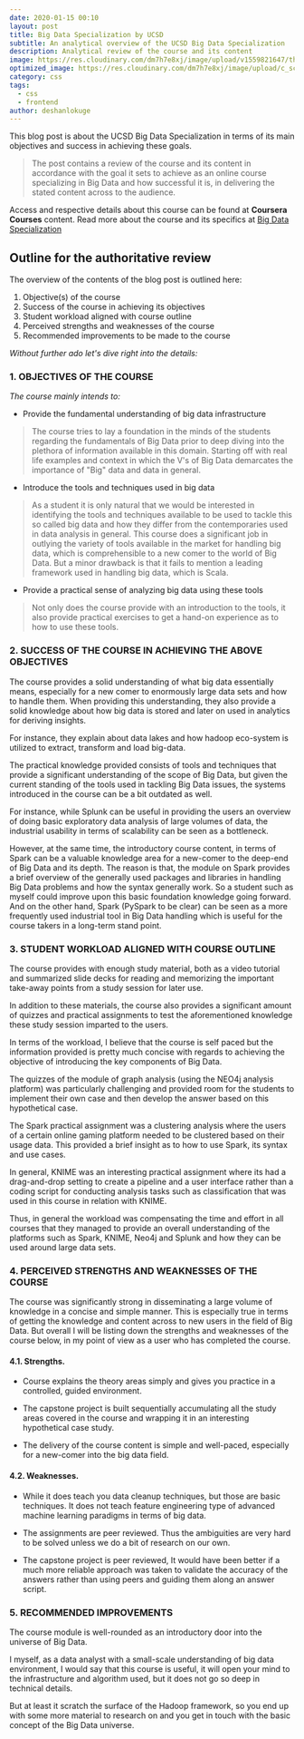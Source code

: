 ```yaml
---
date: 2020-01-15 00:10
layout: post
title: Big Data Specialization by UCSD
subtitle: An analytical overview of the UCSD Big Data Specialization
description: Analytical review of the course and its content
image: https://res.cloudinary.com/dm7h7e8xj/image/upload/v1559821647/theme2_ylcxxz.jpg
optimized_image: https://res.cloudinary.com/dm7h7e8xj/image/upload/c_scale,w_380/v1559821647/theme2_ylcxxz.jpg
category: css
tags:
  - css
  - frontend
author: deshanlokuge
---
```

This blog post is about the UCSD Big Data Specialization in terms of its main objectives and success in achieving these goals.

> The post contains a review of the course and its content in accordance with the goal it sets to achieve as an online course specializing in Big Data and how successful it    is, in delivering the stated content across to the audience.


Access and respective details about this course can be found at **Coursera Courses** content. Read more about the course and its specifics at [Big Data Specialization](https://www.coursera.org/specializations/big-data)

## Outline for the authoritative review

The overview of the contents of the blog post is outlined here:

1. Objective(s) of the course
2. Success of the course in achieving its objectives
3. Student workload aligned with course outline
4. Perceived strengths and weaknesses of the course
5. Recommended  improvements to be made to the course

_Without further ado let's dive right into the details:_

### 1. OBJECTIVES OF THE COURSE

_The course mainly intends to:_

* Provide the fundamental understanding of big data infrastructure

> The course tries to lay a foundation in the minds of the students regarding the fundamentals of Big Data prior to deep diving into the plethora of information available in this domain. Starting off with real life examples and context in which the V's of Big Data demarcates the importance of "Big" data and data in general.

* Introduce the tools and techniques used in big data

> As a student it is only natural that we would be interested in identifying the tools and techniques available to be used to tackle this so called big data and how they differ from the contemporaries used in data analysis in general.
This course does a significant job in outlying the variety of tools available in the market for handling big data, which is comprehensible to a new comer to the world of Big Data.
But a minor drawback is that it fails to mention a leading framework used in handling big data, which is Scala.

* Provide a practical sense of analyzing big data using these tools

> Not only does the course provide with an introduction to the tools, it also provide practical exercises to get a hand-on experience as to how to use these tools.


### 2. SUCCESS OF THE COURSE IN ACHIEVING THE ABOVE OBJECTIVES

The course provides a solid understanding of what big data essentially means, especially for a new comer to enormously large data sets and how to handle them. When providing this understanding, they also provide a solid knowledge about how big data is stored and later on used in analytics for deriving insights.

For instance, they explain about data lakes and how hadoop eco-system is utilized to extract, transform and load big-data.

The practical knowledge provided consists of tools and techniques that provide a significant understanding of the scope of Big Data, but given the current standing of the tools used in tackling Big Data issues, the systems introduced in the course can be a bit outdated as well.

For instance, while Splunk can be useful in providing the users an overview of doing basic exploratory data analysis of large volumes of data, the industrial usability in terms of scalability can be seen as a bottleneck.

However, at the same time, the introductory course content, in terms of Spark can be a valuable knowledge area for a new-comer to the deep-end of Big Data and its depth. The reason is that, the module on Spark provides a brief overview of the generally used packages and libraries in handling Big Data problems and how the syntax generally work. So a student such as myself could improve upon this basic foundation knowledge going forward. And on the other hand, Spark (PySpark to be clear) can be seen as a more frequently used industrial tool in Big Data handling which is useful for the course takers in a long-term stand point.


### 3. STUDENT WORKLOAD ALIGNED WITH COURSE OUTLINE

The course provides with enough study material, both as a video tutorial and summarized slide decks for reading and memorizing the important take-away points from a study session for later use.

In addition to these materials, the course also provides a significant amount of quizzes and practical assignments to test the aforementioned knowledge these study session imparted to the users.

In terms of the workload, I believe that the course is self paced but the information provided is pretty much concise with regards to achieving the objective of introducing the key components of Big Data.

The quizzes of the module of graph analysis (using the NEO4j analysis platform) was particularly challenging and provided room for the students to implement their own case and then develop the answer based on this hypothetical case.

The Spark practical assignment was a clustering analysis where the users of a certain online gaming platform needed to be clustered based on their usage data. This provided a brief insight as to how to use Spark, its syntax and use cases.

In general, KNIME was an interesting practical assignment where its had a drag-and-drop setting to create a pipeline and a user interface rather than a coding script for conducting analysis tasks such as classification that was used in this course in relation with KNIME.

Thus, in general the workload was compensating the time and effort in all courses that they managed to provide an overall understanding of the platforms such as Spark, KNIME, Neo4j and Splunk and how they can be used around large data sets.

### 4. PERCEIVED STRENGTHS AND WEAKNESSES OF THE COURSE

The course was significantly strong in disseminating a large volume of knowledge in a concise and simple manner. This is especially true in terms of getting the knowledge and content across to new users in the field of Big Data. But overall I will be listing down the strengths and weaknesses of the course below, in my point of view as a user who has completed the course.

#### 4.1. Strengths.

* Course explains the theory areas simply and gives you practice in a controlled, guided environment.

* The capstone project is built sequentially accumulating all the study areas covered in the course and   wrapping it in an interesting hypothetical case study.

* The delivery of the course content is simple and well-paced, especially for a new-comer into the big data field.


#### 4.2. Weaknesses.

* While it does teach you data cleanup techniques, but those are basic techniques. It does not teach feature engineering type of advanced machine learning paradigms in terms of big data.

* The assignments are peer reviewed. Thus the ambiguities are very hard to be solved unless we do a bit of research on our own.

* The capstone project is peer reviewed, It would have been better if a much more reliable approach was taken to validate the accuracy of the answers rather than using peers and guiding them along an answer script.


### 5. RECOMMENDED IMPROVEMENTS

The course module is well-rounded as an introductory door into the universe of Big Data.

I myself, as a data analyst with a small-scale understanding of big data environment, I would say that this course is useful, it will open your mind to the infrastructure and algorithm used, but it does not go so deep in technical details.

But at least it scratch the surface of the Hadoop framework, so you end up with some more material to research on and you get in touch with the basic concept of the Big Data universe.
